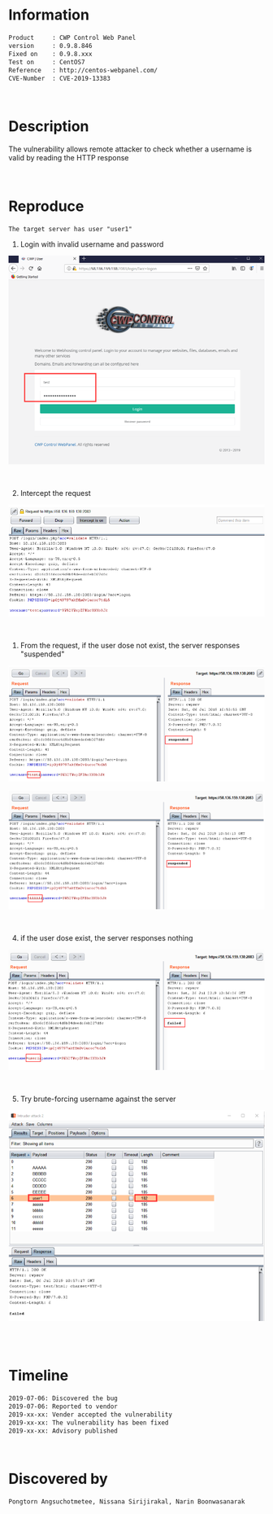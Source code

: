 
# Information
```
Product     : CWP Control Web Panel
version     : 0.9.8.846
Fixed on    : 0.9.8.xxx
Test on     : CentOS7
Reference   : http://centos-webpanel.com/
CVE-Number  : CVE-2019-13383
```

<br>

# Description

The vulnerability allows remote attacker to check whether a username is valid by reading the HTTP response

<br>

# Reproduce

```
The target server has user "user1"
```

1. Login with invalid username and password

<kbd>![](resources/CVE-2019-13383.md/2019-07-08-22-46-27.png)</kbd>

<br>

2. Intercept the request

<kbd>![](resources/CVE-2019-13383.md/2019-07-08-22-46-49.png)</kbd>

<br>

1. From the request, if the user dose not exist, the server responses "suspended"

<kbd>![](resources/CVE-2019-13383.md/2019-07-08-22-48-31.png)</kbd>

<kbd>![](resources/CVE-2019-13383.md/2019-07-08-22-49-11.png)</kbd>

<br>

4. if the user dose exist, the server responses nothing

<kbd>![](resources/CVE-2019-13383.md/2019-07-08-22-50-53.png)</kbd>

<br>

5. Try brute-forcing username against the server

<kbd>![](resources/CVE-2019-13383.md/2019-07-08-22-51-21.png)</kbd>

<br><br>


# Timeline
```
2019-07-06: Discovered the bug
2019-07-06: Reported to vendor
2019-xx-xx: Vender accepted the vulnerability
2019-xx-xx: The vulnerability has been fixed
2019-xx-xx: Advisory published
```

<br>

# Discovered by
```
Pongtorn Angsuchotmetee, Nissana Sirijirakal, Narin Boonwasanarak
```